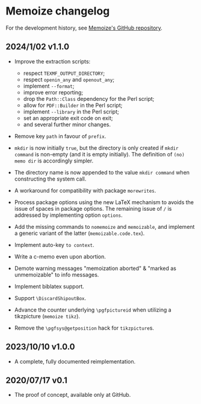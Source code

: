 # Memoize changelog

For the development history, see [Memoize's GitHub
repository](https://github.com/sasozivanovic/memoize).

## 2024/1/02 v1.1.0

* Improve the extraction scripts:
  * respect `TEXMF_OUTPUT_DIRECTORY`;
  * respect `openin_any` and `openout_any`;
  * implement `--format`;
  * improve error reporting;
  * drop the `Path::Class` dependency for the Perl script;
  * allow for `PDF::Builder` in the Perl script;
  * implement `--library` in the Perl script;
  * set an appropriate exit code on exit;
  * and several further minor changes.

* Remove key `path` in favour of `prefix`. 

* `mkdir` is now initially `true`, but the directory is only created if `mkdir
  command` is non-empty (and it is empty initially).  The definition of `(no)
  memo dir` is accordingly simpler.

* The directory name is now appended to the value `mkdir command` when
  constructing the system call.

* A workaround for compatibility with package `morewrites`.

* Process package options using the new LaTeX mechanism to avoids the issue of
  spaces in package options.  The remaining issue of `/` is addressed by
  implementing option `options`.

* Add the missing commands to `nomemoize` and `memoizable`, and implement a
  generic variant of the latter (`memoizable.code.tex`).

* Implement auto-key `to context`.

* Write a c-memo even upon abortion.

* Demote warning messages "memoization aborted" & "marked as unmemoizable" to
  info messages.

* Implement biblatex support.

* Support `\DiscardShipoutBox`.

* Advance the counter underlying `\pgfpictureid` when utilizing a tikzpicture
  (`memoize tikz`).

* Remove the `\pgfsys@getposition` hack for `tikzpicture`s.

## 2023/10/10 v1.0.0

* A complete, fully documented reimplementation.

## 2020/07/17 v0.1

* The proof of concept, available only at GitHub.
